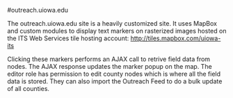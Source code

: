 #outreach.uiowa.edu

The outreach.uiowa.edu site is a heavily customized site. It uses MapBox and
custom modules to display text markers on rasterized images hosted on
the ITS Web Services tile hosting account: http://tiles.mapbox.com/uiowa-its

Clicking these markers performs an AJAX call to retrive field data from nodes. The
AJAX response updates the marker popup on the map. The editor role has permission
to edit county nodes which is where all the field data is stored. They can also
import the Outreach Feed to do a bulk update of all counties.
